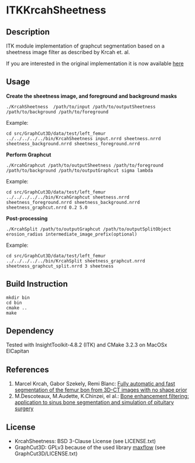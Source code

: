 # ITKKrcahSheetness

## Description
ITK module implementation of graphcut segmentation based on a sheetness image filter as described by Krcah et. al.

If you are interested in the original implementation it is now available [here](https://github.com/mkrcah/bone-segmentation)

## Usage
**Create the sheetness image, and foreground and background masks**

`./KrcahSheetness  /path/to/input /path/to/outputSheetness /path/to/background /path/to/foreground`

Example:
```
cd src/GraphCut3D/data/test/left_femur
../../../../../bin/KrcahSheetness input.nrrd sheetness.nrrd sheetness_background.nrrd sheetness_foreground.nrrd
```

**Perform Graphcut**

`./KrcahGraphcut /path/to/outputSheetness /path/to/foreground /path/to/background /path/to/outputGraphcut sigma lambda `

Example:
```
cd src/GraphCut3D/data/test/left_femur
../../../../../bin/KrcahGraphcut sheetness.nrrd sheetness_foreground.nrrd sheetness_background.nrrd sheetness_graphcut.nrrd 0.2 5.0
```

**Post-processing**

`./KrcahSplit /path/to/outputGraphcut /path/to/outputSplitObject erosion_radius intermediate_image_prefix(optional) `

Example:
```
cd src/GraphCut3D/data/test/left_femur
../../../../../bin/KrcahSplit sheetness_graphcut.nrrd sheetness_graphcut_split.nrrd 3 sheetness
```

## Build Instruction
```
mkdir bin
cd bin
cmake ..
make
```

## Dependency
Tested with InsightToolkit-4.8.2 (ITK) and CMake 3.2.3 on MacOSx ElCapitan

## References
1. Marcel Krcah, Gabor Szekely, Remi Blanc: [Fully automatic and fast segmentation of the femur bon from 3D-CT images with no shape prior](https://www.vision.ee.ethz.ch/publications/papers/proceedings/eth_biwi_00818.pdf)
2. M.Descoteaux, M.Audette, K.Chinzei, el al.: [Bone enhancement filtering: application to sinus bone segmentation and simulation of pituitary surgery](http://www.cim.mcgill.ca/~shape/publications/miccai05b.pdf)

## License
- KrcahSheetness: BSD 3-Clause License (see LICENSE.txt)
- GraphCut3D: GPLv3 because of the used library [maxflow](https://pub.ist.ac.at/~vnk/software.html) (see GraphCut3D/LICENSE.txt)
